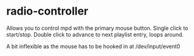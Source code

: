 radio-controller
================

Allows you to control mpd with the primary mouse button.
Single click to start/stop.
Double click to advance to next playlist entry, loops around.

A bit inflexible as the mouse has to be hooked in at /dev/input/event0